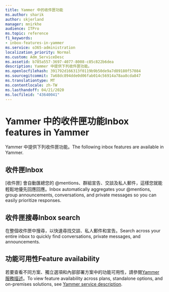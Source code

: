 ```yaml
---
title: Yammer 中的收件匣功能
ms.author: sharik
author: skjerland
manager: mnirkhe
audience: ITPro
ms.topic: reference
f1_keywords:
- inbox-features-in-yammer
ms.service: o365-administration
localization_priority: Normal
ms.custom: Adm_ServiceDesc
ms.assetid: b785a557-3697-4077-8008-c85c822b6dea
description: Yammer 中提供下列收件匣功能。
ms.openlocfilehash: 391792d166313f0119b9b50de9a7d89180f57084
ms.sourcegitcommit: 7a68dc894dde0d06fab014c56914a78aa8cda847
ms.translationtype: MT
ms.contentlocale: zh-TW
ms.lasthandoff: 04/21/2020
ms.locfileid: "43640041"
---
```

# <a name="inbox-features-in-yammer"></a><span data-ttu-id="a25fa-103">Yammer 中的收件匣功能</span><span class="sxs-lookup"><span data-stu-id="a25fa-103">Inbox features in Yammer</span></span>

<span data-ttu-id="a25fa-104">Yammer 中提供下列收件匣功能。</span><span class="sxs-lookup"><span data-stu-id="a25fa-104">The following inbox features are available in Yammer.</span></span>
  
## <a name="inbox"></a><span data-ttu-id="a25fa-105">收件匣</span><span class="sxs-lookup"><span data-stu-id="a25fa-105">Inbox</span></span>

<span data-ttu-id="a25fa-106">[收件匣] 會自動匯總您的 @mentions、群組宣告、交談及私人郵件，這樣您就能輕鬆地優先回應回應。</span><span class="sxs-lookup"><span data-stu-id="a25fa-106">Inbox automatically aggregates your @mentions, group announcements, conversations, and private messages so you can easily prioritize responses.</span></span>
  
## <a name="inbox-search"></a><span data-ttu-id="a25fa-107">收件匣搜尋</span><span class="sxs-lookup"><span data-stu-id="a25fa-107">Inbox search</span></span>

<span data-ttu-id="a25fa-108">在整個收件匣中搜尋，以快速尋找交談、私人郵件和宣告。</span><span class="sxs-lookup"><span data-stu-id="a25fa-108">Search across your entire inbox to quickly find conversations, private messages, and announcements.</span></span>
  
## <a name="feature-availability"></a><span data-ttu-id="a25fa-109">功能可用性</span><span class="sxs-lookup"><span data-stu-id="a25fa-109">Feature availability</span></span>

<span data-ttu-id="a25fa-110">若要查看不同方案、獨立選項和內部部署方案中的功能可用性，請參閱[Yammer 服務描述](yammer-service-description.md)。</span><span class="sxs-lookup"><span data-stu-id="a25fa-110">To view feature availability across plans, standalone options, and on-premises solutions, see [Yammer service description](yammer-service-description.md).</span></span>
  

